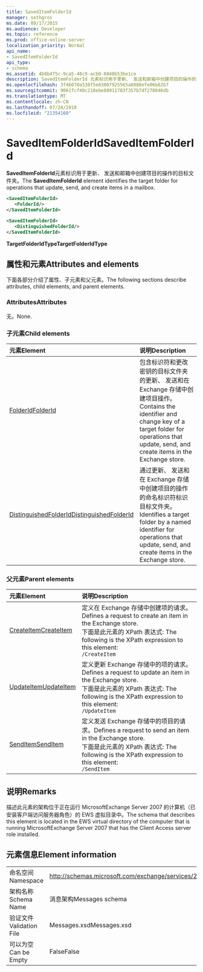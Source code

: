 ```yaml
---
title: SavedItemFolderId
manager: sethgros
ms.date: 09/17/2015
ms.audience: Developer
ms.topic: reference
ms.prod: office-online-server
localization_priority: Normal
api_name:
- SavedItemFolderId
api_type:
- schema
ms.assetid: 4b8b475c-9ca5-48c9-acb0-8848b53be1ce
description: SavedItemFolderId 元素标识用于更新、 发送和邮箱中创建项目的操作的目标文件夹。
ms.openlocfilehash: 3f46070a538f5e03007925565a8888efe06b62b7
ms.sourcegitcommit: 9061fcf40c218ebe88911783f357b7df278846db
ms.translationtype: MT
ms.contentlocale: zh-CN
ms.lasthandoff: 07/28/2018
ms.locfileid: "21354160"
---
```

# <a name="saveditemfolderid"></a><span data-ttu-id="718a4-103">SavedItemFolderId</span><span class="sxs-lookup"><span data-stu-id="718a4-103">SavedItemFolderId</span></span>

<span data-ttu-id="718a4-104">**SavedItemFolderId**元素标识用于更新、 发送和邮箱中创建项目的操作的目标文件夹。</span><span class="sxs-lookup"><span data-stu-id="718a4-104">The **SavedItemFolderId** element identifies the target folder for operations that update, send, and create items in a mailbox.</span></span> 
  
```xml
<SavedItemFolderId>
   <FolderId/>
</SavedItemFolderId>
```

```xml
<SavedItemFolderId>
   <DistinguishedFolderId/>
</SavedItemFolderId>
```

<span data-ttu-id="718a4-105">**TargetFolderIdType**</span><span class="sxs-lookup"><span data-stu-id="718a4-105">**TargetFolderIdType**</span></span>

## <a name="attributes-and-elements"></a><span data-ttu-id="718a4-106">属性和元素</span><span class="sxs-lookup"><span data-stu-id="718a4-106">Attributes and elements</span></span>

<span data-ttu-id="718a4-107">下面各部分介绍了属性、子元素和父元素。</span><span class="sxs-lookup"><span data-stu-id="718a4-107">The following sections describe attributes, child elements, and parent elements.</span></span>
  
### <a name="attributes"></a><span data-ttu-id="718a4-108">Attributes</span><span class="sxs-lookup"><span data-stu-id="718a4-108">Attributes</span></span>

<span data-ttu-id="718a4-109">无。</span><span class="sxs-lookup"><span data-stu-id="718a4-109">None.</span></span>
  
### <a name="child-elements"></a><span data-ttu-id="718a4-110">子元素</span><span class="sxs-lookup"><span data-stu-id="718a4-110">Child elements</span></span>

|<span data-ttu-id="718a4-111">**元素**</span><span class="sxs-lookup"><span data-stu-id="718a4-111">**Element**</span></span>|<span data-ttu-id="718a4-112">**说明**</span><span class="sxs-lookup"><span data-stu-id="718a4-112">**Description**</span></span>|
|:-----|:-----|
|[<span data-ttu-id="718a4-113">FolderId</span><span class="sxs-lookup"><span data-stu-id="718a4-113">FolderId</span></span>](folderid.md) <br/> |<span data-ttu-id="718a4-114">包含标识符和更改密钥的目标文件夹的更新、 发送和在 Exchange 存储中创建项目操作。</span><span class="sxs-lookup"><span data-stu-id="718a4-114">Contains the identifier and change key of a target folder for operations that update, send, and create items in the Exchange store.</span></span>  <br/> |
|[<span data-ttu-id="718a4-115">DistinguishedFolderId</span><span class="sxs-lookup"><span data-stu-id="718a4-115">DistinguishedFolderId</span></span>](distinguishedfolderid.md) <br/> |<span data-ttu-id="718a4-116">通过更新、 发送和在 Exchange 存储中创建项目的操作的命名标识符标识目标文件夹。</span><span class="sxs-lookup"><span data-stu-id="718a4-116">Identifies a target folder by a named identifier for operations that update, send, and create items in the Exchange store.</span></span>  <br/> |
   
### <a name="parent-elements"></a><span data-ttu-id="718a4-117">父元素</span><span class="sxs-lookup"><span data-stu-id="718a4-117">Parent elements</span></span>

|<span data-ttu-id="718a4-118">**元素**</span><span class="sxs-lookup"><span data-stu-id="718a4-118">**Element**</span></span>|<span data-ttu-id="718a4-119">**说明**</span><span class="sxs-lookup"><span data-stu-id="718a4-119">**Description**</span></span>|
|:-----|:-----|
|[<span data-ttu-id="718a4-120">CreateItem</span><span class="sxs-lookup"><span data-stu-id="718a4-120">CreateItem</span></span>](createitem.md) <br/> |<span data-ttu-id="718a4-121">定义在 Exchange 存储中创建项的请求。</span><span class="sxs-lookup"><span data-stu-id="718a4-121">Defines a request to create an item in the Exchange store.</span></span>  <br/> <span data-ttu-id="718a4-122">下面是此元素的 XPath 表达式:  </span><span class="sxs-lookup"><span data-stu-id="718a4-122">The following is the XPath expression to this element:</span></span>  <br/>  `/CreateItem` <br/> |
|[<span data-ttu-id="718a4-123">UpdateItem</span><span class="sxs-lookup"><span data-stu-id="718a4-123">UpdateItem</span></span>](updateitem.md) <br/> |<span data-ttu-id="718a4-124">定义更新 Exchange 存储中的项的请求。</span><span class="sxs-lookup"><span data-stu-id="718a4-124">Defines a request to update an item in the Exchange store.</span></span>  <br/> <span data-ttu-id="718a4-125">下面是此元素的 XPath 表达式:  </span><span class="sxs-lookup"><span data-stu-id="718a4-125">The following is the XPath expression to this element:</span></span>  <br/>  `/UpdateItem` <br/> |
|[<span data-ttu-id="718a4-126">SendItem</span><span class="sxs-lookup"><span data-stu-id="718a4-126">SendItem</span></span>](senditem.md) <br/> |<span data-ttu-id="718a4-127">定义发送 Exchange 存储中的项目的请求。</span><span class="sxs-lookup"><span data-stu-id="718a4-127">Defines a request to send an item in the Exchange store.</span></span>  <br/> <span data-ttu-id="718a4-128">下面是此元素的 XPath 表达式:  </span><span class="sxs-lookup"><span data-stu-id="718a4-128">The following is the XPath expression to this element:</span></span>  <br/>  `/SendItem` <br/> |
   
## <a name="remarks"></a><span data-ttu-id="718a4-129">说明</span><span class="sxs-lookup"><span data-stu-id="718a4-129">Remarks</span></span>

<span data-ttu-id="718a4-130">描述此元素的架构位于正在运行 MicrosoftExchange Server 2007 的计算机（已安装客户端访问服务器角色）的 EWS 虚拟目录中。</span><span class="sxs-lookup"><span data-stu-id="718a4-130">The schema that describes this element is located in the EWS virtual directory of the computer that is running MicrosoftExchange Server 2007 that has the Client Access server role installed.</span></span>
  
## <a name="element-information"></a><span data-ttu-id="718a4-131">元素信息</span><span class="sxs-lookup"><span data-stu-id="718a4-131">Element information</span></span>

|||
|:-----|:-----|
|<span data-ttu-id="718a4-132">命名空间</span><span class="sxs-lookup"><span data-stu-id="718a4-132">Namespace</span></span>  <br/> |http://schemas.microsoft.com/exchange/services/2006/messages  <br/> |
|<span data-ttu-id="718a4-133">架构名称</span><span class="sxs-lookup"><span data-stu-id="718a4-133">Schema Name</span></span>  <br/> |<span data-ttu-id="718a4-134">消息架构</span><span class="sxs-lookup"><span data-stu-id="718a4-134">Messages schema</span></span>  <br/> |
|<span data-ttu-id="718a4-135">验证文件</span><span class="sxs-lookup"><span data-stu-id="718a4-135">Validation File</span></span>  <br/> |<span data-ttu-id="718a4-136">Messages.xsd</span><span class="sxs-lookup"><span data-stu-id="718a4-136">Messages.xsd</span></span>  <br/> |
|<span data-ttu-id="718a4-137">可以为空</span><span class="sxs-lookup"><span data-stu-id="718a4-137">Can be Empty</span></span>  <br/> |<span data-ttu-id="718a4-138">False</span><span class="sxs-lookup"><span data-stu-id="718a4-138">False</span></span>  <br/> |
   

